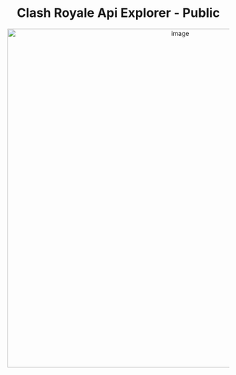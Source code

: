 <h1 align="center">Clash Royale Api Explorer - Public</h1>
<p align="center">
  <img width="769" alt="image" src="https://github.com/user-attachments/assets/1efea15a-8844-408c-a9a3-ac7837018513">
</p>
